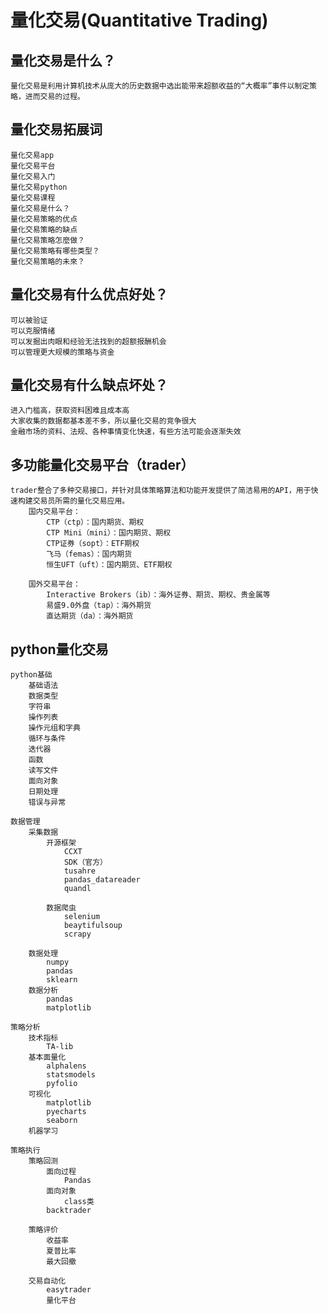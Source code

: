 # 量化交易(Quantitative Trading)
## 量化交易是什么？
    量化交易是利用计算机技术从庞大的历史数据中选出能带来超额收益的“大概率”事件以制定策略，进而交易的过程。

## 量化交易拓展词
    量化交易app
    量化交易平台
    量化交易入门
    量化交易python
    量化交易课程
    量化交易是什么？
    量化交易策略的优点
    量化交易策略的缺点
    量化交易策略怎麼做？
    量化交易策略有哪些类型？
    量化交易策略的未來？

## 量化交易有什么优点好处？
    可以被验证
    可以克服情绪
    可以发掘出肉眼和经验无法找到的超额报酬机会
    可以管理更大规模的策略与资金

## 量化交易有什么缺点坏处？
    进入门槛高，获取资料困难且成本高
    大家收集的数据都基本差不多，所以量化交易的竞争很大
    金融市场的资料、法规、各种事情变化快速，有些方法可能会逐渐失效

## 多功能量化交易平台（trader）
    trader整合了多种交易接口，并针对具体策略算法和功能开发提供了简洁易用的API，用于快速构建交易员所需的量化交易应用。
        国内交易平台：
            CTP（ctp）：国内期货、期权
            CTP Mini（mini）：国内期货、期权
            CTP证券（sopt）：ETF期权
            飞马（femas）：国内期货
            恒生UFT（uft）：国内期货、ETF期权

        国外交易平台：
            Interactive Brokers（ib）：海外证券、期货、期权、贵金属等
            易盛9.0外盘（tap）：海外期货
            直达期货（da）：海外期货
            
## python量化交易
    python基础
        基础语法
        数据类型
        字符串
        操作列表
        操作元组和字典
        循环与条件
        迭代器
        函数
        读写文件
        面向对象
        日期处理
        错误与异常
    
    数据管理
        采集数据
            开源框架
                CCXT
                SDK（官方）
                tusahre
                pandas_datareader
                quandl

            数据爬虫
                selenium
                beaytifulsoup
                scrapy
                
        数据处理    
            numpy
            pandas
            sklearn
        数据分析
            pandas
            matplotlib
    
    策略分析
        技术指标
            TA-lib
        基本面量化
            alphalens
            statsmodels
            pyfolio
        可视化
            matplotlib
            pyecharts
            seaborn
        机器学习

    策略执行
        策略回测
            面向过程
                Pandas
            面向对象
                class类
            backtrader   

        策略评价
            收益率
            夏普比率
            最大回撤

        交易自动化
            easytrader
            量化平台         





